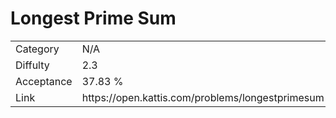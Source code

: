 # Longest Prime Sum

<table>
    <tr>
        <td>Category</td>
        <td>N/A</td>
    </tr>
    <tr>
        <td>Diffulty</td>
        <td>2.3</td>
    </tr>
    <tr>
        <td>Acceptance</td>
        <td>37.83 %</td>
    </tr>
    <tr>
        <td>Link</td>
        <td>https://open.kattis.com/problems/longestprimesum</td>
    </tr>
</table>